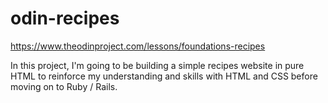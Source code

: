 # odin-recipes
https://www.theodinproject.com/lessons/foundations-recipes

In this project, I'm going to be building a simple recipes website in pure HTML to reinforce my understanding and skills with HTML and CSS before moving on to Ruby / Rails.
